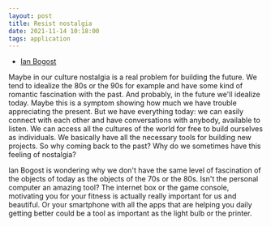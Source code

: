 ```yaml
---
layout: post
title: Resist nostalgia
date: 2021-11-14 10:18:00
tags: application
---
```


- [Ian Bogost](http://bogost.com/)

Maybe in our culture nostalgia is a real problem for building the future. We tend to idealize the 80s or the 90s for example and have some kind of romantic fascination with the past. And probably, in the future we'll idealize today. Maybe this is a symptom showing how much we have trouble appreciating the present. But we have everything today: we can easily connect with each other and have conversations with anybody, available to listen. We can access all the cultures of the world for free to build ourselves as individuals. We basically have all the necessary tools for building new projects. So why coming back to the past? Why do we sometimes have this feeling of nostalgia?

Ian Bogost is wondering why we don't have the same level of fascination of the objects of today as the objects of the 70s or the 80s. Isn't the personal computer an amazing tool? The internet box or the game console, motivating you for your fitness is actually really important for us and beautiful. Or your smartphone with all the apps that are helping you daily getting better could be a tool as important as the light bulb or the printer.
